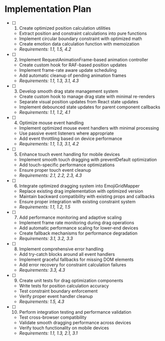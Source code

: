 # Implementation Plan

- [ ] 1. Create optimized position calculation utilities
  - Extract position and constraint calculations into pure functions
  - Implement circular boundary constraint with optimized math
  - Create emotion data calculation function with memoization
  - _Requirements: 1.1, 1.5, 4.2_

- [ ] 2. Implement RequestAnimationFrame-based animation controller
  - Create custom hook for RAF-based position updates
  - Implement frame-rate aware update scheduling
  - Add automatic cleanup of pending animation frames
  - _Requirements: 1.1, 1.3, 3.1, 4.3_

- [ ] 3. Develop smooth drag state management system
  - Create custom hook to manage drag state with minimal re-renders
  - Separate visual position updates from React state updates
  - Implement debounced state updates for parent component callbacks
  - _Requirements: 1.1, 1.2, 4.1_

- [ ] 4. Optimize mouse event handling
  - Implement optimized mouse event handlers with minimal processing
  - Use passive event listeners where appropriate
  - Add event throttling based on device performance
  - _Requirements: 1.1, 1.3, 3.1, 4.2_

- [ ] 5. Enhance touch event handling for mobile devices
  - Implement smooth touch dragging with preventDefault optimization
  - Add touch-specific performance optimizations
  - Ensure proper touch event cleanup
  - _Requirements: 2.1, 2.2, 2.3, 4.3_

- [ ] 6. Integrate optimized dragging system into EmojiGridMapper
  - Replace existing drag implementation with optimized version
  - Maintain backward compatibility with existing props and callbacks
  - Ensure proper integration with existing constraint system
  - _Requirements: 1.1, 1.2, 1.5_

- [ ] 7. Add performance monitoring and adaptive scaling
  - Implement frame rate monitoring during drag operations
  - Add automatic performance scaling for lower-end devices
  - Create fallback mechanisms for performance degradation
  - _Requirements: 3.1, 3.2, 3.3_

- [ ] 8. Implement comprehensive error handling
  - Add try-catch blocks around all event handlers
  - Implement graceful fallbacks for missing DOM elements
  - Add error recovery for constraint calculation failures
  - _Requirements: 3.3, 4.3_

- [ ] 9. Create unit tests for drag optimization components
  - Write tests for position calculation accuracy
  - Test constraint boundary enforcement
  - Verify proper event handler cleanup
  - _Requirements: 1.5, 4.3_

- [ ] 10. Perform integration testing and performance validation
  - Test cross-browser compatibility
  - Validate smooth dragging performance across devices
  - Verify touch functionality on mobile devices
  - _Requirements: 1.1, 1.3, 2.1, 3.1_